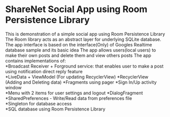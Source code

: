# ShareNet Social App using Room Persistence Library

This is demonstration of a simple social app using Room Persistence Library
The Room library acts as an abstract layer for underlying SQLite database.
The app interface is based on the interface(Only) of Googles Realtime database sample and its basic idea
The app allows users(local users) to make their own posts and delete them and view others posts
The app contains implementations of:  
*Broadcast Receiver + Forground service: that enables user to make a post using notification direct reply feature  
*LiveData + ViewModel (For updating RecyclerView)
*RecyclerView (Adding and Deleting data)
*Fragments using pager
*Sign In/Up activity window  
*Menu with 2 items for user settings and logout
*DialogFragment  
*SharedPreferences - Write/Read data from preferences file  
*Singleton for database access  
*SQL database using Room Persistence Library 
